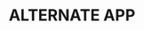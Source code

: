 ---
title: ALTERNATE APP
replaces:
  - name: XD
    abbreviation: XD
  - name: Illustrator
    abbreviation: AI
pricing:
  - name: Paid
    label: paid
  - name: Open Source
    label: foss
description: Brief description of why you should get this app. Lorem ipsum blah blah blah something ok bye.
downloadLink: https://example.com
---